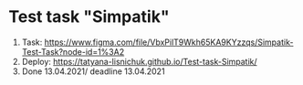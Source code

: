 # Test task "Simpatik"

1. Task: https://www.figma.com/file/VbxPilT9Wkh65KA9KYzzqs/Simpatik-Test-Task?node-id=1%3A2
2. Deploy: https://tatyana-lisnichuk.github.io/Test-task-Simpatik/
3. Done 13.04.2021/ deadline 13.04.2021

